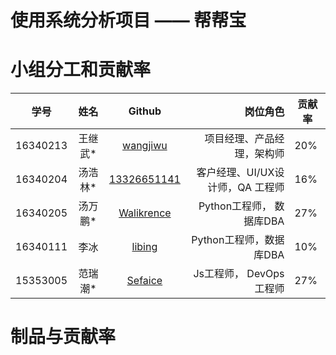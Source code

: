 # 使用系统分析项目 —— 帮帮宝



# 小组分工和贡献率



|   学号   |  姓名   |                    Github                     |                         岗位角色 | 贡献率 |
| :------: | :-----: | :-------------------------------------------: | -------------------------------: | ------ |
| 16340213 | 王继武* |    [wangjiwu](https://github.com/wangjiwu)    |       项目经理、产品经理，架构师 | 20%    |
| 16340204 | 汤浩林* | [13326651141](https://github.com/13326651141) | 客户经理、UI/UX设计师，QA 工程师 | 16%    |
| 16340205 | 汤万鹏* |  [Walikrence](https://github.com/Walikrence)  |         Python工程师， 数据库DBA | 27%    |
| 16340111 |  李冰   |         [libing](https://github.com/)         |          Python工程师，数据库DBA | 10%    |
| 15353005 | 范瑞潮* |     [Sefaice](https://github.com/Sefaice)     |         Js工程师， DevOps 工程师 | 27%    |

# 制品与贡献率

